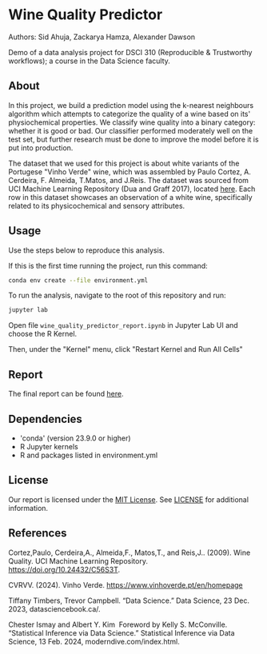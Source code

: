 # Wine Quality Predictor
Authors: Sid Ahuja, Zackarya Hamza, Alexander Dawson

Demo of a data analysis project for DSCI 310 (Reproducible & Trustworthy workflows); a course in the Data Science faculty.

## About 
In this project, we build a prediction model using the k-nearest neighbours algorithm which attempts to categorize the quality of a wine based on its' physiochemical properties. We classify wine quality into a binary category: whether it is good or bad. Our classifier performed moderately well on the test set, but further research must be done to improve the model before it is put into production.

The dataset that we used for this project is about white variants of the Portugese "Vinho Verde" wine, which was assembled by Paulo Cortez, A. Cerdeira, F. Almeida, T.Matos, and J.Reis. The dataset was sourced from UCI Machine Learning Repository (Dua and Graff 2017), located [here](https://archive.ics.uci.edu/dataset/186/wine+quality). Each row in this dataset showcases an observation of a white wine, specifically related to its physicochemical and sensory attributes.  

## Usage
Use the steps below to reproduce this analysis.

If this is the first time running the project, run this command: 

``` bash
conda env create --file environment.yml
```

To run the analysis, navigate to the root of this repository and run:

```bash
jupyter lab
```

Open file `wine_quality_predictor_report.ipynb` in Jupyter Lab UI and choose the R Kernel. 

Then, under the "Kernel" menu, click "Restart Kernel and Run All Cells"

## Report

The final report can be found
[here](https://github.com/DSCI-310-2024/DSCI-310-Group-18_wine-quality-predictor/blob/main/wine_quality_predictor_report.ipynb).


## Dependencies
- 'conda' (version 23.9.0 or higher)
- R Jupyter kernels
- R and packages listed in environment.yml

## License
Our report is licensed under the [MIT License](https://opensource.org/license/MIT). See [LICENSE](https://github.com/DSCI-310-2024/DSCI-310-Group-18_wine-quality-predictor/blob/8fb3e227b92abd07962779aa3e01b77c78fdc9d2/LICENSE) for additional information.

## References
Cortez,Paulo, Cerdeira,A., Almeida,F., Matos,T., and Reis,J.. (2009). Wine Quality. UCI Machine Learning Repository. https://doi.org/10.24432/C56S3T.

CVRVV. (2024). Vinho Verde. https://www.vinhoverde.pt/en/homepage

Tiffany Timbers, Trevor Campbell. “Data Science.” Data Science, 23 Dec. 2023, datasciencebook.ca/. 

Chester Ismay and Albert Y. Kim   Foreword by Kelly S. McConville. “Statistical Inference via Data Science.” Statistical Inference via Data Science, 13 Feb. 2024, moderndive.com/index.html. 